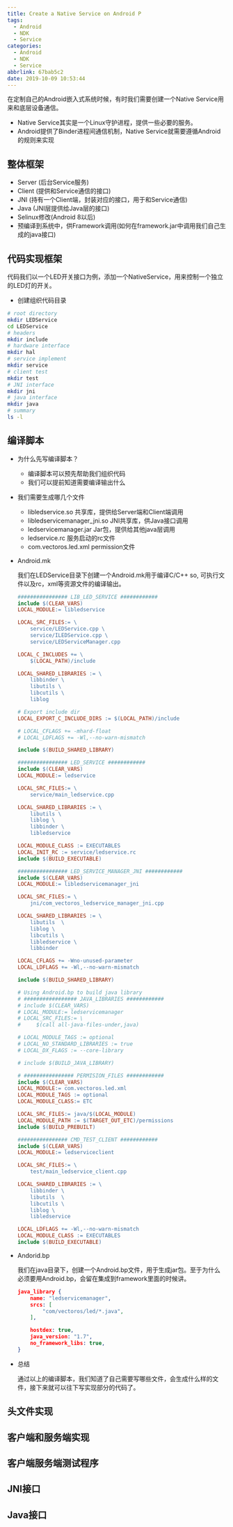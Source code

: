 ```yaml
---
title: Create a Native Service on Android P
tags:
  - Android
  - NDK
  - Service
categories:
  - Android
  - NDK
  - Service
abbrlink: 67bab5c2
date: 2019-10-09 10:53:44
---
```


在定制自己的Android嵌入式系统时候，有时我们需要创建一个Native Service用来和底层设备通信。
* Native Service其实是一个Linux守护进程，提供一些必要的服务。
* Android提供了Binder进程间通信机制，Native Service就需要遵循Android的规则来实现

## 整体框架
* Server (后台Service服务)
* Client (提供和Service通信的接口)
* JNI (持有一个Client端，封装对应的接口，用于和Service通信)
* Java (JNI层提供给Java层的接口)
* Selinux修改(Android 8以后)
* 预编译到系统中，供Framework调用(如何在framework.jar中调用我们自己生成的java接口)

## 代码实现框架
代码我们以一个LED开关接口为例，添加一个NativeService，用来控制一个独立的LED灯的开关。

* 创建组织代码目录
```bash
# root directory
mkdir LEDService
cd LEDService
# headers
mkdir include
# hardware interface
mkdir hal
# service implement
mkdir service
# client test
mkdir test
# JNI interface
mkdir jni
# java interface
mkdir java
# summary
ls -l
```
## 编译脚本
* 为什么先写编译脚本？
  - 编译脚本可以预先帮助我们组织代码
  - 我们可以提前知道需要编译输出什么

* 我们需要生成哪几个文件
  - libledservice.so 共享库，提供给Server端和Client端调用
  - libledservicemanager_jni.so JNI共享库，供Java接口调用
  - ledservicemanager.jar Jar包，提供给其他java层调用
  - ledservice.rc 服务启动的rc文件
  - com.vectoros.led.xml permission文件

* Android.mk

  我们在LEDService目录下创建一个Android.mk用于编译C/C++ so, 可执行文件以及rc，xml等资源文件的编译输出。
  ```makefile
  ################ LIB_LED_SERVICE ############
  include $(CLEAR_VARS)
  LOCAL_MODULE:= libledservice

  LOCAL_SRC_FILES:= \
      service/LEDService.cpp \
      service/ILEDService.cpp \
      service/LEDServiceManager.cpp

  LOCAL_C_INCLUDES += \
      $(LOCAL_PATH)/include

  LOCAL_SHARED_LIBRARIES := \
      libbinder \
      libutils \
      libcutils \
      liblog

  # Export include dir
  LOCAL_EXPORT_C_INCLUDE_DIRS := $(LOCAL_PATH)/include

  # LOCAL_CFLAGS += -mhard-float
  # LOCAL_LDFLAGS += -Wl,--no-warn-mismatch

  include $(BUILD_SHARED_LIBRARY)

  ################ LED_SERVICE ############
  include $(CLEAR_VARS)
  LOCAL_MODULE:= ledservice

  LOCAL_SRC_FILES:= \
      service/main_ledservice.cpp 

  LOCAL_SHARED_LIBRARIES := \
      libutils \
      liblog \
      libbinder \
      libledservice

  LOCAL_MODULE_CLASS := EXECUTABLES
  LOCAL_INIT_RC := service/ledservice.rc
  include $(BUILD_EXECUTABLE)

  ################ LED_SERVICE_MANAGER_JNI ############
  include $(CLEAR_VARS)
  LOCAL_MODULE:= libledservicemanager_jni

  LOCAL_SRC_FILES:= \
      jni/com_vectoros_ledservice_manager_jni.cpp 

  LOCAL_SHARED_LIBRARIES := \
      libutils  \
      liblog \
      libcutils \
      libledservice \
      libbinder

  LOCAL_CFLAGS += -Wno-unused-parameter
  LOCAL_LDFLAGS += -Wl,--no-warn-mismatch

  include $(BUILD_SHARED_LIBRARY)

  # Using Android.bp to build java library
  # ################# JAVA_LIBRARIES ############
  # include $(CLEAR_VARS)
  # LOCAL_MODULE:= ledservicemanager
  # LOCAL_SRC_FILES:= \
  #     $(call all-java-files-under,java)

  # LOCAL_MODULE_TAGS := optional
  # LOCAL_NO_STANDARD_LIBRARIES := true
  # LOCAL_DX_FLAGS := --core-library

  # include $(BUILD_JAVA_LIBRARY)

  # ################ PERMISION_FILES ############
  include $(CLEAR_VARS)
  LOCAL_MODULE:= com.vectoros.led.xml
  LOCAL_MODULE_TAGS := optional
  LOCAL_MODULE_CLASS:= ETC

  LOCAL_SRC_FILES:= java/$(LOCAL_MODULE)
  LOCAL_MODULE_PATH := $(TARGET_OUT_ETC)/permissions
  include $(BUILD_PREBUILT)

  ################ CMD_TEST_CLIENT ############
  include $(CLEAR_VARS)
  LOCAL_MODULE:= ledserviceclient

  LOCAL_SRC_FILES:= \
      test/main_ledservice_client.cpp

  LOCAL_SHARED_LIBRARIES := \
      libbinder \
      libutils  \
      libcutils \
      liblog \
      libledservice

  LOCAL_LDFLAGS += -Wl,--no-warn-mismatch
  LOCAL_MODULE_CLASS := EXECUTABLES
  include $(BUILD_EXECUTABLE)
  ```

* Andorid.bp

  我们在java目录下，创建一个Android.bp文件，用于生成jar包。至于为什么必须要用Android.bp，会留在集成到framework里面的时候讲。
  ```json
  java_library {
      name: "ledservicemanager",
      srcs: [
          "com/vectoros/led/*.java",
      ],

      hostdex: true,
      java_version: "1.7",
      no_framework_libs: true,
  }
  ```
* 总结

  通过以上的编译脚本，我们知道了自己需要写哪些文件，会生成什么样的文件，接下来就可以往下写实现部分的代码了。

## 头文件实现

## 客户端和服务端实现

## 客户端服务端测试程序

## JNI接口

## Java接口
